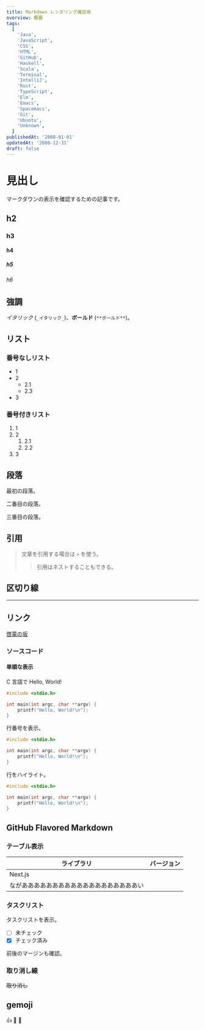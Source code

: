 ```yaml
---
title: Markdown レンダリング確認用
overview: 概要
tags:
  [
    'Java',
    'JavaScript',
    'CSS',
    'HTML',
    'GitHub',
    'Haskell',
    'Scala',
    'Terminal',
    'IntelliJ',
    'Rust',
    'TypeScript',
    'Elm',
    'Emacs',
    'Spacemacs',
    'Git',
    'Ubuntu',
    'Unknown',
  ]
publishedAt: '2000-01-01'
updatedAt: '2000-12-31'
draft: false
---
```


# 見出し

マークダウンの表示を確認するための記事です。

## h2

### h3

#### h4

##### h5

###### h6

## 強調

_イタリック_ (`_イタリック_`)、**ボールド** (`**ボールド**`)。

## リスト

### 番号なしリスト

- 1
- 2
  - 2.1
  - 2.3
- 3

### 番号付きリスト

1. 1
1. 2
   1. 2.1
   1. 2.2
1. 3

## 段落

最初の段落。

二番目の段落。

三番目の段落。

## 引用

> 文章を引用する場合は `>` を使う。
>
> > 引用はネストすることもできる。

## 区切り線

---

## リンク

[啓蒙の坂](https://depth401.github.io/)

### ソースコード

#### 単順な表示

C 言語で Hello, World!

```c
#include <stdio.h>

int main(int argc, char **argv) {
    printf("Hello, World!\n");
}
```

行番号を表示。

```c showLineNumbers
#include <stdio.h>

int main(int argc, char **argv) {
    printf("Hello, World!\n");
}
```

行をハイライト。

```c {4} showLineNumbers
#include <stdio.h>

int main(int argc, char **argv) {
    printf("Hello, World!\n");
}
```

## GitHub Flavored Markdown

### テーブル表示

| ライブラリ                                   | バージョン |
| -------------------------------------------- | ---------- |
| Next.js                                      |            |
| ながあああああああああああああああああああい |            |

### タスクリスト

タスクリストを表示。

- [ ] 未チェック
- [x] チェック済み

前後のマージンも確認。

### 取り消し線

~~取り消し~~

## gemoji

:+1: :sushi: :thinking:
